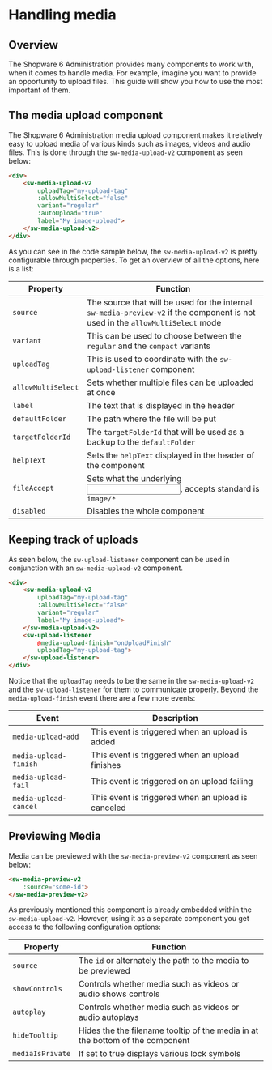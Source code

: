 # Handling media

## Overview

The Shopware 6 Administration provides many components to work with, when it comes to handle media. For example, imagine you want to provide an opportunity to upload files.
This guide will show you how to use the most important of them.

## The media upload component

The Shopware 6 Administration media upload component makes it relatively easy to upload media of various kinds such as images, videos and audio files.
This is done through the `sw-media-upload-v2` component as seen below:

```html
<div>
    <sw-media-upload-v2
        uploadTag="my-upload-tag"
        :allowMultiSelect="false"
        variant="regular"
        :autoUpload="true"
        label="My image-upload">
    </sw-media-upload-v2>
</div>
```

As you can see in the code sample below, the `sw-media-upload-v2` is pretty configurable through properties.
To get an overview of all the options, here is a list:   

| Property           | Function                                                                                                                        |
|--------------------|---------------------------------------------------------------------------------------------------------------------------------|
| `source`           | The source that will be used for the internal `sw-media-preview-v2` if the component is not used in the `allowMultiSelect` mode |
| `variant`          | This can be used to choose between the `regular` and the `compact` variants                                                     |
| `uploadTag`        | This is used to coordinate with the `sw-upload-listener` component                                                              |
| `allowMultiSelect` | Sets whether multiple files can be uploaded at once                                                                             |
| `label`            | The text that is displayed in the header                                                                                        |
| `defaultFolder`    | The path where the file will be put                                                                                             |
| `targetFolderId`   | The `targetFolderId` that will be used as a backup to the `defaultFolder`                                                       |
| `helpText`         | Sets the `helpText` displayed in the header of the component                                                                    |
| `fileAccept`       | Sets what the underlying <input>, accepts standard is `image/*`                                                                 |
| `disabled`         | Disables the whole component                                                                                                    |

## Keeping track of uploads

As seen below, the `sw-upload-listener` component can be used in conjunction with an `sw-media-upload-v2` component.

```html
<div>
    <sw-media-upload-v2
        uploadTag="my-upload-tag"
        :allowMultiSelect="false"
        variant="regular"
        label="My image-upload">
    </sw-media-upload-v2>
    <sw-upload-listener
        @media-upload-finish="onUploadFinish" 
        uploadTag="my-upload-tag">
    </sw-upload-listener>
</div>
```

Notice that the `uploadTag` needs to be the same in the `sw-media-upload-v2` and the `sw-upload-listener` for them to communicate properly.
Beyond the `media-upload-finish` event there are a few more events:

| Event                 | Description                                        |
|-----------------------|----------------------------------------------------|
| `media-upload-add`    | This event is triggered when an upload is added    |
| `media-upload-finish` | This event is triggered when an upload finishes    |
| `media-upload-fail`   | This event is triggered on an upload failing       |
| `media-upload-cancel` | This event is triggered when an upload is canceled |

## Previewing Media

Media can be previewed with the `sw-media-preview-v2` component as seen below:

```html
<sw-media-preview-v2
    :source="some-id">
</sw-media-preview-v2>
```

As previously mentioned this component is already embedded within the `sw-media-upload-v2`.
However, using it as a separate component you get access to the following configuration options:

| Property         | Function                                                                            |
|------------------|-------------------------------------------------------------------------------------|
| `source`         | The `id` or alternately the path to the media to be previewed                       |
| `showControls`   | Controls whether media such as videos or audio shows controls                       |
| `autoplay`       | Controls whether media such as videos or audio autoplays                            |
| `hideTooltip`    | Hides the the filename tooltip of the media in at the bottom of the component       |
| `mediaIsPrivate` | If set to true displays various lock symbols                                        |
